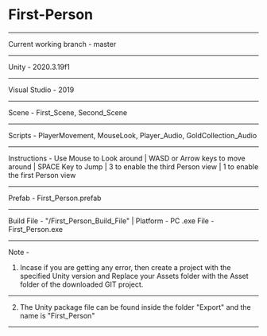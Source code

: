 # First-Person
_________________________________________________________________________________________________________________________________________________________
Current working branch - master
_________________________________________________________________________________________________________________________________________________________
Unity - 2020.3.19f1
_________________________________________________________________________________________________________________________________________________________
Visual Studio - 2019
_________________________________________________________________________________________________________________________________________________________
Scene - First_Scene, Second_Scene
_________________________________________________________________________________________________________________________________________________________
Scripts - PlayerMovement, MouseLook, Player_Audio, GoldCollection_Audio
_________________________________________________________________________________________________________________________________________________________
Instructions - 
Use Mouse to Look around | WASD or Arrow keys to move around | SPACE Key to Jump | 3 to enable the third Person view | 1 to enable the first Person view
_________________________________________________________________________________________________________________________________________________________
Prefab - First_Person.prefab
_________________________________________________________________________________________________________________________________________________________
Build File - "/First_Person_Build_File"
| Platform - PC
.exe File - First_Person.exe
_________________________________________________________________________________________________________________________________________________________


Note - 
1. Incase if you are getting any error, then create a project with the specified Unity version and Replace
your Assets folder with the Asset folder of the downloaded GIT project.
_________________________________________________________________________________________________________________________________________________________

2. The Unity package file can be found inside the folder "Export" and the name is "First_Person"
_________________________________________________________________________________________________________________________________________________________
